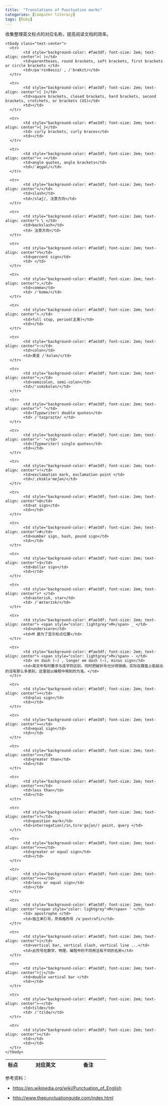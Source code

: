 ```yaml
---
title:  "Translations of Punctuation marks"
categories: [Computer literacy]
tags: [Ruby]
---
```



收集整理英文标点的对应名称，提高阅读文档的效率。

<table class="table table-bordered" >
    <thead>
      <tr>
            <th width="15%">标点</th>
            <th width="50%">对应英文</th>
            <th width="35%">备注</th>
      </tr>
    </thead>

    <tbody class="text-center">
      <tr>
            <td style="background-color: #fae3df; font-size: 2em; text-align: center">( )</td>
            <td>parentheses, round brackets, soft brackets, first brackets or circle brackets </td>
            <td>/pə'rɛnθəsɪz/ , /'brækɪt/</td>
      </tr>

      <tr>
            <td style="background-color: #fae3df; font-size: 2em; text-align: center">[ ]</td>
            <td>square brackets, closed brackets, hard brackets, second brackets, crotchets, or brackets (US)</td>
            <td></td>
      </tr>

      <tr>
            <td style="background-color: #fae3df; font-size: 2em; text-align: center">{ }</td>
            <td> curly brackets, curly braces</td>
            <td></td>
      </tr>

      <tr>
            <td style="background-color: #fae3df; font-size: 2em; text-align: center">< ></td>
            <td>angle quotes, angle brackets</td>
            <td>/ˈæŋɡəl/</td>
      </tr>

      <tr>
            <td style="background-color: #fae3df; font-size: 2em; text-align: center">/</td>
            <td>slash</td>
            <td>/slæʃ/, 注意方向</td>
      </tr>

      <tr>
            <td style="background-color: #fae3df; font-size: 2em; text-align: center"> \ </td>
            <td>backslash</td>
            <td> 注意方向</td>
      </tr>

      <tr>
            <td style="background-color: #fae3df; font-size: 2em; text-align: center">%</td>
            <td>percent sign</td>
            <td> </td>
      </tr>

      <tr>
            <td style="background-color: #fae3df; font-size: 2em; text-align: center">,</td>
            <td>comma</td>
            <td> /'kɑmə/</td>
      </tr>

      <tr>
            <td style="background-color: #fae3df; font-size: 2em; text-align: center">.</td>
            <td>full stop, period(主美)</td>
            <td></td>
      </tr>

      <tr>
            <td style="background-color: #fae3df; font-size: 2em; text-align: center">:</td>
            <td>colon</td>
            <td>美音 /'kolən/</td>
      </tr>

      <tr>
            <td style="background-color: #fae3df; font-size: 2em; text-align: center">;</td>
            <td>semicolon, semi-colon</td>
            <td>/'sɛmɪkolən/</td>
      </tr>

      <tr>
            <td style="background-color: #fae3df; font-size: 2em; text-align: center">" "</td>
            <td>(Typewriter) double quotes</td>
            <td> /'taɪpraɪtɚ/ </td>
      </tr>

      <tr>
            <td style="background-color: #fae3df; font-size: 2em; text-align: center">' '</td>
            <td>(Typewriter) single quotes</td>
            <td></td>
      </tr>

      <tr>
            <td style="background-color: #fae3df; font-size: 2em; text-align: center">!</td>
            <td>exclamation mark, exclamation point </td>
            <td>/ˌɛksklə'meʃən/</td>
      </tr>

      <tr>
            <td style="background-color: #fae3df; font-size: 2em; text-align: center">@</td>
            <td>at sign</td>
            <td></td>
      </tr>

      <tr>
            <td style="background-color: #fae3df; font-size: 2em; text-align: center">#</td>
            <td>number sign, hash, pound sign</td>
            <td></td>
      </tr>

      <tr>
            <td style="background-color: #fae3df; font-size: 2em; text-align: center">$</td>
            <td>dollar sign</td>
            <td></td>
      </tr>

      <tr>
            <td style="background-color: #fae3df; font-size: 2em; text-align: center">* </td>
            <td>asterisk, star</td>
            <td> /'æstərɪsk/</td>
      </tr>

      <tr>
            <td style="background-color: #fae3df; font-size: 2em; text-align: center"> <span style="color: lightgrey">M</span> _ </td>
            <td>underscore</td>
            <td>M 是为了显示标点位置</td>
      </tr>

      <tr>
            <td style="background-color: #fae3df; font-size: 2em; text-align: center"> <span style="color: lightgrey">M</span> - </td>
            <td> en dash (–) , longer em dash (—), minus sign</td>
            <td>英文中有时要求与连字符区别，同时把破折号也分得很细，实际在键盘上能敲出的没有那么多类别，这里就以编程中用到的为准。</td>
      </tr>

      <tr>
            <td style="background-color: #fae3df; font-size: 2em; text-align: center">+</td>
            <td>plus sign</td>
            <td></td>
      </tr>

      <tr>
            <td style="background-color: #fae3df; font-size: 2em; text-align: center">=</td>
            <td>equal sign</td>
            <td></td>
      </tr>

      <tr>
            <td style="background-color: #fae3df; font-size: 2em; text-align: center">></td>
            <td>greater than</td>
            <td></td>
      </tr>

      <tr>
            <td style="background-color: #fae3df; font-size: 2em; text-align: center"><</td>
            <td>less than</td>
            <td></td>
      </tr>

      <tr>
            <td style="background-color: #fae3df; font-size: 2em; text-align: center">?</td>
            <td>question mark</td>
            <td>interrogation(/ɪn,tɛrə'geʃən/) point, query </td>
      </tr>

      <tr>
            <td style="background-color: #fae3df; font-size: 2em; text-align: center">>=</td>
            <td>greater or equal sign</td>
            <td></td>
      </tr>

      <tr>
            <td style="background-color: #fae3df; font-size: 2em; text-align: center"><=</td>
            <td>less or equal sign</td>
            <td></td>
      </tr>

      <tr>
            <td style="background-color: #fae3df; font-size: 2em; text-align: center"><span style="color: lightgrey">M</span> ' </td>
            <td> apostrophe </td>
            <td>独立单引号，所有格符号 /əˈpɑstrəfi/</td>
      </tr>

      <tr>
            <td style="background-color: #fae3df; font-size: 2em; text-align: center">|</td>
            <td>vertical bar, vertical slash, vertical line ...</td>
            <td>此符号在数学，物理，编程中的不同用法有不同的名称</td>
      </tr>

      <tr>
            <td style="background-color: #fae3df; font-size: 2em; text-align: center">||</td>
            <td>double vertical bar </td>
            <td></td>
      </tr>

      <tr>
            <td style="background-color: #fae3df; font-size: 2em; text-align: center">~</td>
            <td>tilde</td>
            <td> /'tɪldə/</td>
      </tr>

      <tr>
            <td style="background-color: #fae3df; font-size: 2em; text-align: center"></td>
            <td></td>
            <td></td>
      </tr>
    </tbody>



</table>


 参考资料：
 - https://en.wikipedia.org/wiki/Punctuation_of_English

 - http://www.thepunctuationguide.com/index.html
